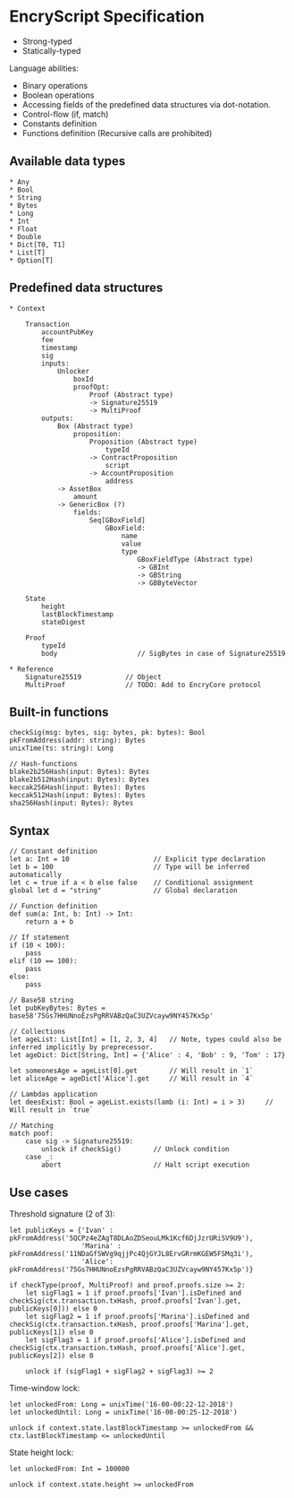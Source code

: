 # EncryScript Specification

* Strong-typed
* Statically-typed

Language abilities:
* Binary operations
* Boolean operations
* Accessing fields of the predefined data structures via dot-notation.
* Control-flow (if, match)
* Constants definition
* Functions definition (Recursive calls are prohibited)

## Available data types

    * Any
    * Bool
    * String
    * Bytes
    * Long
    * Int
    * Float
    * Double
    * Dict[T0, T1]
    * List[T]
    * Option[T]

## Predefined data structures

    * Context
        
        Transaction
            accountPubKey
            fee
            timestamp
            sig
            inputs:
                Unlocker
                    boxId
                    proofOpt:
                        Proof (Abstract type)
                        -> Signature25519
                        -> MultiProof
            outputs:
                Box (Abstract type)
                    proposition:
                        Proposition (Abstract type)
                            typeId
                        -> ContractProposition
                            script
                        -> AccountProposition
                            address
                -> AssetBox
                    amount
                -> GenericBox (?)
                    fields:
                        Seq[GBoxField]
                            GBoxField:
                                name
                                value
                                type
                                    GBoxFieldType (Abstract type)
                                    -> GBInt
                                    -> GBString
                                    -> GBByteVector

        State
            height
            lastBlockTimestamp
            stateDigest

        Proof
            typeId
            body                    // SigBytes in case of Signature25519
        
    * Reference
        Signature25519           // Object
        MultiProof               // TODO: Add to EncryCore protocol
       
## Built-in functions
    
    checkSig(msg: bytes, sig: bytes, pk: bytes): Bool
    pkFromAddress(addr: string): Bytes
    unixTime(ts: string): Long

    // Hash-functions
    blake2b256Hash(input: Bytes): Bytes
    blake2b512Hash(input: Bytes): Bytes
    keccak256Hash(input: Bytes): Bytes
    keccak512Hash(input: Bytes): Bytes
    sha256Hash(input: Bytes): Bytes

## Syntax

    // Constant definition
    let a: Int = 10                     // Explicit type declaration
    let b = 100                         // Type will be inferred automatically
    let c = true if a < b else false    // Conditional assignment
    global let d = "string"             // Global declaration

    // Function definition
    def sum(a: Int, b: Int) -> Int:
        return a + b

    // If statement
    if (10 < 100):
        pass
    elif (10 == 100):
        pass
    else:
        pass

    // Base58 string
    let pubKeyBytes: Bytes = base58'75Gs7HHUNnoEzsPgRRVABzQaC3UZVcayw9NY457Kx5p'

    // Collections
    let ageList: List[Int] = [1, 2, 3, 4]   // Note, types could also be inferred implicitly by preprecessor.
    let ageDict: Dict[String, Int] = {'Alice' : 4, 'Bob' : 9, 'Tom' : 17}

    let someonesAge = ageList[0].get        // Will result in `1`
    let aliceAge = ageDict['Alice'].get     // Will result in `4`

    // Lambdas application
    let deesExist: Bool = ageList.exists(lamb (i: Int) = i > 3)     // Will result in `true`

    // Matching
    match poof:
        case sig -> Signature25519:
            unlock if checkSig()        // Unlock condition
        case _:
            abort                       // Halt script execution

## Use cases
Threshold signature (2 of 3):
    
    let publicKeys = {'Ivan' : pkFromAddress('5QCPz4eZAgT8DLAoZDSeouLMk1Kcf6DjJzrURiSV9U9'), 
                      'Marina' : pkFromAddress('11NDaGfSWVg9qjjPc4QjGYJL8ErvGRrmKGEW5FSMq3i'), 
                      'Alice': pkFromAddress('75Gs7HHUNnoEzsPgRRVABzQaC3UZVcayw9NY457Kx5p')}

    if checkType(proof, MultiProof) and proof.proofs.size >= 2:
        let sigFlag1 = 1 if proof.proofs['Ivan'].isDefined and checkSig(ctx.transaction.txHash, proof.proofs['Ivan'].get, publicKeys[0])) else 0
        let sigFlag2 = 1 if proof.proofs['Marina'].isDefined and checkSig(ctx.transaction.txHash, proof.proofs['Marina'].get, publicKeys[1]) else 0
        let sigFlag3 = 1 if proof.proofs['Alice'].isDefined and checkSig(ctx.transaction.txHash, proof.proofs['Alice'].get, publicKeys[2]) else 0
        
        unlock if (sigFlag1 + sigFlag2 + sigFlag3) >= 2
        
Time-window lock:

    let unlockedFrom: Long = unixTime('16-00-00:22-12-2018')
    let unlockedUntil: Long = unixTime('16-00-00:25-12-2018')
    
    unlock if context.state.lastBlockTimestamp >= unlockedFrom && ctx.lastBlockTimestamp <= unlockedUntil
        
State height lock:

    let unlockedFrom: Int = 100000
    
    unlock if context.state.height >= unlockedFrom
